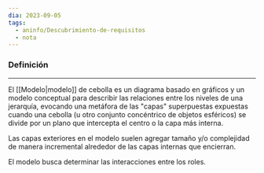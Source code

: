 ```yaml
---
dia: 2023-09-05
tags:
  - aninfo/Descubrimiento-de-requisitos
  - nota
---
```

### Definición
---
El [[Modelo|modelo]] de cebolla es un diagrama basado en gráficos y un modelo conceptual para describir las relaciones entre los niveles de una jerarquía, evocando una metáfora de las "capas" superpuestas expuestas cuando una cebolla (u otro conjunto concéntrico de objetos esféricos) se divide por un plano que intercepta el centro o la capa más interna. 

Las capas exteriores en el modelo suelen agregar tamaño y/o complejidad de manera incremental alrededor de las capas internas que encierran.

El modelo busca determinar las interacciones entre los roles.

